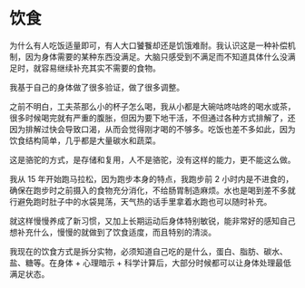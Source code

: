 # 饮食

为什么有人吃饭适量即可，有人大口饕餮却还是饥饿难耐。我认识这是一种补偿机制，因为身体需要的某种东西没满足。大脑只感受到不满足而不知道具体什么没满足时，就容易继续补充其实不需要的食物。

我基于自己的身体做了很多验证，做了很多调整。

之前不明白，工夫茶那么小的杯子怎么喝，我从小都是大碗咕咚咕咚的喝水或茶，很多时候喝完就有严重的腹胀，但因为要下地干活，不但通过各种方式排解了，还因为排解过快会导致口渴，从而会觉得刚才喝的不够多。吃饭也差不多如此，因为饮食结构简单，几乎都是大量碳水和蔬菜。

这是骆驼的方式，是存储和复用，人不是骆驼，没有这样的能力，更不能这么做。



我从 15 年开始跑马拉松，因为跑步本身的特点，我跑步前 2 小时内是不进食的，确保在跑步时之前摄入的食物充分消化，不给肠胃制造麻烦。水也是喝到差不多就行避免跑时肚子中的水袋晃荡，天气热的话手里拿着水跑也可以随时补充。

就这样慢慢养成了新习惯，又加上长期运动后身体特别敏锐，能非常好的感知自己想补充什么，慢慢的就做到了饮食适度，而且特别的清淡。

我现在的饮食方式是拆分实物，必须知道自己吃的是什么，蛋白、脂肪、碳水、盐、糖等。在身体 + 心理暗示 + 科学计算后，大部分时候都可以让身体处理最低满足状态。

